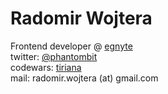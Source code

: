 # Radomir Wojtera

Frontend developer @ [egnyte](https://www.egnyte.com/)  
twitter: [@phantombit](https://twitter.com/phantombit)  
codewars: [tiriana](https://www.codewars.com/users/tiriana)  
mail: radomir.wojtera (at) gmail.com
